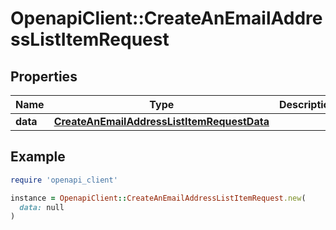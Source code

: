 # OpenapiClient::CreateAnEmailAddressListItemRequest

## Properties

| Name | Type | Description | Notes |
| ---- | ---- | ----------- | ----- |
| **data** | [**CreateAnEmailAddressListItemRequestData**](CreateAnEmailAddressListItemRequestData.md) |  | [optional] |

## Example

```ruby
require 'openapi_client'

instance = OpenapiClient::CreateAnEmailAddressListItemRequest.new(
  data: null
)
```

